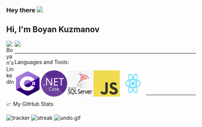 
### Hey there <img src="https://media.giphy.com/media/hvRJCLFzcasrR4ia7z/giphy.gif" width="25px">
## Hi, I'm Boyan Kuzmanov 

<a href="https://www.linkedin.com/in/boyan-kuzmanov-22382219a/">
  <img align="left" alt="Boyan's LinkedIn" width="22px" src="https://user-images.githubusercontent.com/50366388/276257584-2dda8510-4216-410e-8d91-8f7ed51d5e53.jpg" width="70"/>
</a>

![](https://visitor-badge.glitch.me/badge?page_id=kuzmanovb)

*****
<p align="left">
   Languages and Tools:
</p>
  
<img align="left" src="https://github.com/kuzmanovb/kuzmanovb/blob/main/Programming%20Languages/C-Sharp%20Icon.png?raw=true" width="70" height="70" />
<img align="left" src="https://github.com/kuzmanovb/kuzmanovb/blob/main/Programming%20Languages/NET%20Core%20Icon.png?raw=true" width="70" height="70" />
<img align="left" src="https://github.com/kuzmanovb/kuzmanovb/blob/main/Programming%20Languages/MsSQL%20Icon.png?raw=true" width="70" height="70" />
<img align="left" src="https://github.com/kuzmanovb/kuzmanovb/blob/main/Programming%20Languages/JavaScript%20Icon.png?raw=true" width="70" height="70" />
<img align="left" src="https://github.com/kuzmanovb/kuzmanovb/blob/main/Programming%20Languages/ReactJS%20Logo.png?raw=true" width="70" height="70" />

<br/></br></br>
*****
<p>
    📈 My GitHub Stats
</p>
 <span align="left">
    <img src="https://github-readme-stats.vercel.app/api?username=kuzmanovb" alt="tracker" width="400">
    <img src="https://github-readme-streak-stats.herokuapp.com/?user=kuzmanovb" alt="streak" width="400">
  </span>
<span align="right"> 
 <img src="https://cdn.dribbble.com/users/1292677/screenshots/6139167/avento.gif" alt="undo.gif" width="800"height="300" />
</span>
